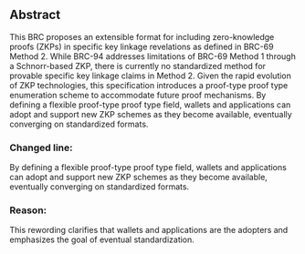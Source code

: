 <style>
  .highlight-remove {
    background-color: rgba(255, 0, 0, 0.0); /* Red with 30% opacity */
  }
  .highlight-add {
    background-color: rgba(0, 255, 0, 0.0); /* Green with 30% opacity */
  }
</style>

<h2>Abstract</h2>
<p>
This BRC proposes an extensible format for including zero-knowledge proofs (ZKPs) in specific key linkage revelations as defined in BRC-69 Method 2. While BRC-94 addresses limitations of BRC-69 Method 1 through a Schnorr-based ZKP, there is currently no standardized method for provable specific key linkage claims in Method 2. Given the rapid evolution of ZKP technologies, this specification introduces a <span class="highlight-add">proof-type</span> <span class="highlight-remove">proof type</span> enumeration scheme to accommodate future proof mechanisms. By defining a flexible <span class="highlight-add">proof-type</span> <span class="highlight-remove">proof type</span> field, wallets and applications can adopt and support <span class="highlight-add">new</span> ZKP schemes as they become available, eventually converging on standardized formats.
</p>

<h3>Changed line:</h3>
<p>
By defining a flexible <span class="highlight-add">proof-type</span> <span class="highlight-remove">proof type</span> field, wallets and applications can adopt and support <span class="highlight-add">new</span> ZKP schemes as they become available, eventually converging on standardized formats.
</p>

<h3>Reason:</h3>
<p>
This rewording clarifies that wallets and applications are the adopters and emphasizes the goal of eventual standardization.
</p>
